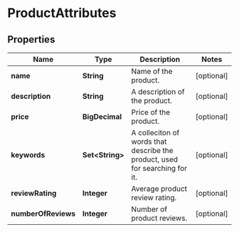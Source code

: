 

# ProductAttributes


## Properties

| Name | Type | Description | Notes |
|------------ | ------------- | ------------- | -------------|
|**name** | **String** | Name of the product. |  [optional] |
|**description** | **String** | A description of the product. |  [optional] |
|**price** | **BigDecimal** | Price of the product. |  [optional] |
|**keywords** | **Set&lt;String&gt;** | A colleciton of words that describe the product, used for searching for it. |  [optional] |
|**reviewRating** | **Integer** | Average product review rating. |  [optional] |
|**numberOfReviews** | **Integer** | Number of product reviews. |  [optional] |



